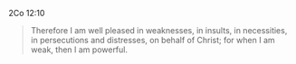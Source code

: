 2Co 12:10
> Therefore I am well pleased in weaknesses, in insults, in necessities, in persecutions and distresses, on behalf of Christ; for when I am weak, then I am powerful.


